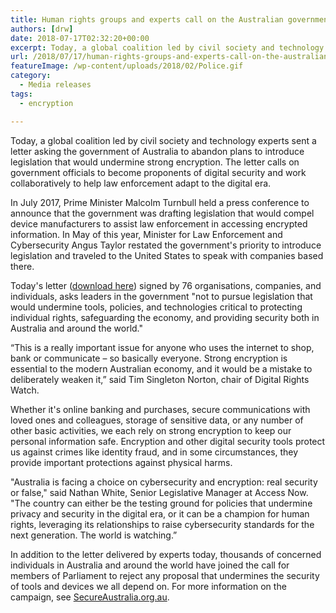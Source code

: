 ```yaml
---
title: Human rights groups and experts call on the Australian government to reject plans to undermine encryption
authors: [drw]
date: 2018-07-17T02:32:20+00:00
excerpt: Today, a global coalition led by civil society and technology experts sent a letter asking the government of Australia to abandon plans to introduce legislation that would undermine strong encryption. The letter calls on government officials to become proponents of digital security and work collaboratively to help law enforcement adapt to the digital era.
url: /2018/07/17/human-rights-groups-and-experts-call-on-the-australian-government-to-reject-plans-to-undermine-encryption/
featureImage: /wp-content/uploads/2018/02/Police.gif
category:
  - Media releases
tags:
  - encryption

---
```

Today, a global coalition led by civil society and technology experts sent a letter asking the government of Australia to abandon plans to introduce legislation that would undermine strong encryption. The letter calls on government officials to become proponents of digital security and work collaboratively to help law enforcement adapt to the digital era.

In July 2017, Prime Minister Malcolm Turnbull held a press conference to announce that the government was drafting legislation that would compel device manufacturers to assist law enforcement in accessing encrypted information. In May of this year, Minister for Law Enforcement and Cybersecurity Angus Taylor restated the government's priority to introduce legislation and traveled to the United States to speak with companies based there.

Today's letter ([download here][1]) signed by 76 organisations, companies, and individuals, asks leaders in the government "not to pursue legislation that would undermine tools, policies, and technologies critical to protecting individual rights, safeguarding the economy, and providing security both in Australia and around the world."

&#8220;This is a really important issue for anyone who uses the internet to shop, bank or communicate &#8211; so basically everyone. Strong encryption is essential to the modern Australian economy, and it would be a mistake to deliberately weaken it,&#8221; said Tim Singleton Norton, chair of Digital Rights Watch.

Whether it's online banking and purchases, secure communications with loved ones and colleagues, storage of sensitive data, or any number of other basic activities, we each rely on strong encryption to keep our personal information safe. Encryption and other digital security tools protect us against crimes like identity fraud, and in some circumstances, they provide important protections against physical harms.

"Australia is facing a choice on cybersecurity and encryption: real security or false," said Nathan White, Senior Legislative Manager at Access Now. "The country can either be the testing ground for policies that undermine privacy and security in the digital era, or it can be a champion for human rights, leveraging its relationships to raise cybersecurity standards for the next generation. The world is watching.&#8221;

In addition to the letter delivered by experts today, thousands of concerned individuals in Australia and around the world have joined the call for members of Parliament to reject any proposal that undermines the security of tools and devices we all depend on. For more information on the campaign, see <a href="https://secureaustralia.org.au/" data-saferedirecturl="https://www.google.com/url?hl=en&q=https://secureaustralia.org.au/&source=gmail&ust=1531870841705000&usg=AFQjCNEL7dGRbFDkAFRLwHW57lPYdih8Ng">SecureAustralia.org.au</a>.

 [1]: /wp-content/uploads/2018/07/Australia_Encryption_Coalition_Letter.pdf
